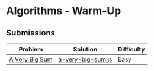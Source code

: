# Algorithms - Warm-Up

## Submissions

|Problem|Solution|Difficulty|
|---|---|---|
|[A Very Big Sum](https://www.hackerrank.com/challenges/a-very-big-sum)|[a-very-big-sum.js](https://github.com/gianpaneda/algorithm-solutions/blob/master/hackerrank/Warm-Up/a-very-big-sum.js)|Easy|
